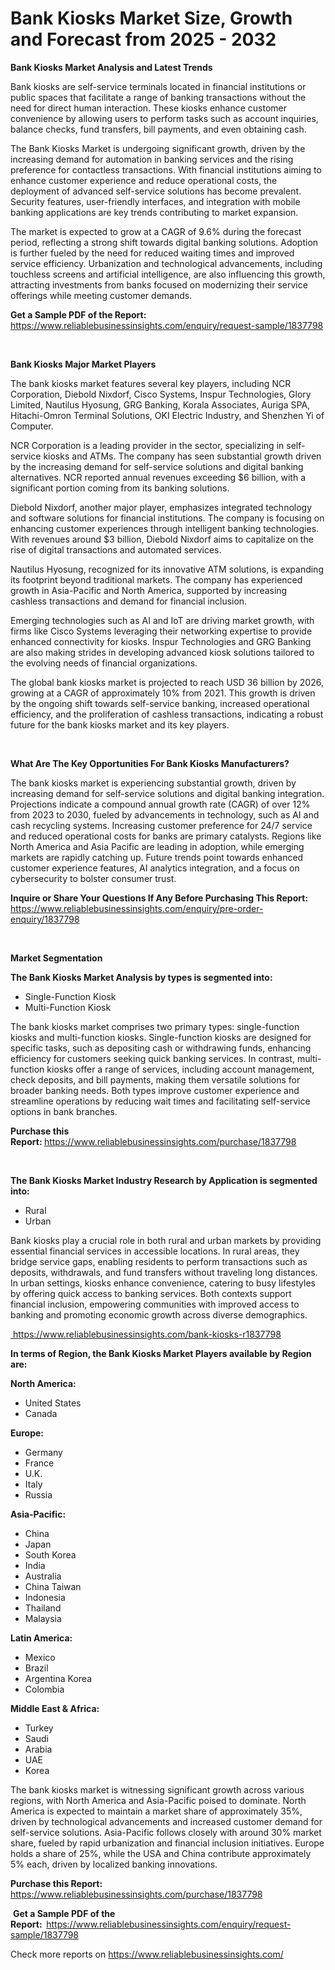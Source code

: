 <p><h1>Bank Kiosks Market Size, Growth and Forecast from 2025 - 2032</h1></p><p><strong>Bank Kiosks Market Analysis and Latest Trends</strong></p>
<p><p>Bank kiosks are self-service terminals located in financial institutions or public spaces that facilitate a range of banking transactions without the need for direct human interaction. These kiosks enhance customer convenience by allowing users to perform tasks such as account inquiries, balance checks, fund transfers, bill payments, and even obtaining cash. </p><p>The Bank Kiosks Market is undergoing significant growth, driven by the increasing demand for automation in banking services and the rising preference for contactless transactions. With financial institutions aiming to enhance customer experience and reduce operational costs, the deployment of advanced self-service solutions has become prevalent. Security features, user-friendly interfaces, and integration with mobile banking applications are key trends contributing to market expansion.</p><p>The market is expected to grow at a CAGR of 9.6% during the forecast period, reflecting a strong shift towards digital banking solutions. Adoption is further fueled by the need for reduced waiting times and improved service efficiency. Urbanization and technological advancements, including touchless screens and artificial intelligence, are also influencing this growth, attracting investments from banks focused on modernizing their service offerings while meeting customer demands.</p></p>
<p><strong>Get a Sample PDF of the Report:&nbsp;</strong> <a href="https://www.reliablebusinessinsights.com/enquiry/request-sample/1837798?utm_campaign=3385&utm_medium=2&utm_source=Github&utm_content=ia&utm_term=09042025&utm_id=bank-kiosks">https://www.reliablebusinessinsights.com/enquiry/request-sample/1837798</a></p>
<p>&nbsp;</p>
<p><strong>Bank Kiosks Major Market Players</strong></p>
<p><p>The bank kiosks market features several key players, including NCR Corporation, Diebold Nixdorf, Cisco Systems, Inspur Technologies, Glory Limited, Nautilus Hyosung, GRG Banking, Korala Associates, Auriga SPA, Hitachi-Omron Terminal Solutions, OKI Electric Industry, and Shenzhen Yi of Computer. </p><p>NCR Corporation is a leading provider in the sector, specializing in self-service kiosks and ATMs. The company has seen substantial growth driven by the increasing demand for self-service solutions and digital banking alternatives. NCR reported annual revenues exceeding $6 billion, with a significant portion coming from its banking solutions.</p><p>Diebold Nixdorf, another major player, emphasizes integrated technology and software solutions for financial institutions. The company is focusing on enhancing customer experiences through intelligent banking technologies. With revenues around $3 billion, Diebold Nixdorf aims to capitalize on the rise of digital transactions and automated services.</p><p>Nautilus Hyosung, recognized for its innovative ATM solutions, is expanding its footprint beyond traditional markets. The company has experienced growth in Asia-Pacific and North America, supported by increasing cashless transactions and demand for financial inclusion.</p><p>Emerging technologies such as AI and IoT are driving market growth, with firms like Cisco Systems leveraging their networking expertise to provide enhanced connectivity for kiosks. Inspur Technologies and GRG Banking are also making strides in developing advanced kiosk solutions tailored to the evolving needs of financial organizations.</p><p>The global bank kiosks market is projected to reach USD 36 billion by 2026, growing at a CAGR of approximately 10% from 2021. This growth is driven by the ongoing shift towards self-service banking, increased operational efficiency, and the proliferation of cashless transactions, indicating a robust future for the bank kiosks market and its key players.</p></p>
<p>&nbsp;</p>
<p><strong>What Are The Key Opportunities For Bank Kiosks Manufacturers?</strong></p>
<p><p>The bank kiosks market is experiencing substantial growth, driven by increasing demand for self-service solutions and digital banking integration. Projections indicate a compound annual growth rate (CAGR) of over 12% from 2023 to 2030, fueled by advancements in technology, such as AI and cash recycling systems. Increasing customer preference for 24/7 service and reduced operational costs for banks are primary catalysts. Regions like North America and Asia Pacific are leading in adoption, while emerging markets are rapidly catching up. Future trends point towards enhanced customer experience features, AI analytics integration, and a focus on cybersecurity to bolster consumer trust.</p></p>
<p><strong>Inquire or Share Your Questions If Any Before Purchasing This Report:</strong> <a href="https://www.reliablebusinessinsights.com/enquiry/pre-order-enquiry/1837798?utm_campaign=3385&utm_medium=2&utm_source=Github&utm_content=ia&utm_term=09042025&utm_id=bank-kiosks">https://www.reliablebusinessinsights.com/enquiry/pre-order-enquiry/1837798</a></p>
<p>&nbsp;</p>
<p><strong>Market Segmentation</strong></p>
<p><strong>The Bank Kiosks Market Analysis by types is segmented into:</strong></p>
<p><ul><li>Single-Function Kiosk</li><li>Multi-Function Kiosk</li></ul></p>
<p><p>The bank kiosks market comprises two primary types: single-function kiosks and multi-function kiosks. Single-function kiosks are designed for specific tasks, such as depositing cash or withdrawing funds, enhancing efficiency for customers seeking quick banking services. In contrast, multi-function kiosks offer a range of services, including account management, check deposits, and bill payments, making them versatile solutions for broader banking needs. Both types improve customer experience and streamline operations by reducing wait times and facilitating self-service options in bank branches.</p></p>
<p><strong>Purchase this Report:&nbsp;</strong><a href="https://www.reliablebusinessinsights.com/purchase/1837798?utm_campaign=3385&utm_medium=2&utm_source=Github&utm_content=ia&utm_term=09042025&utm_id=bank-kiosks">https://www.reliablebusinessinsights.com/purchase/1837798</a></p>
<p>&nbsp;</p>
<p><strong>The Bank Kiosks Market Industry Research by Application is segmented into:</strong></p>
<p><ul><li>Rural</li><li>Urban</li></ul></p>
<p><p>Bank kiosks play a crucial role in both rural and urban markets by providing essential financial services in accessible locations. In rural areas, they bridge service gaps, enabling residents to perform transactions such as deposits, withdrawals, and fund transfers without traveling long distances. In urban settings, kiosks enhance convenience, catering to busy lifestyles by offering quick access to banking services. Both contexts support financial inclusion, empowering communities with improved access to banking and promoting economic growth across diverse demographics.</p></p>
<p><a href="https://www.reliablebusinessinsights.com/bank-kiosks-r1837798?utm_campaign=3385&utm_medium=2&utm_source=Github&utm_content=ia&utm_term=09042025&utm_id=bank-kiosks">&nbsp;https://www.reliablebusinessinsights.com/bank-kiosks-r1837798</a></p>
<p><strong>In terms of Region, the Bank Kiosks Market Players available by Region are:</strong></p>
<p>
    <p> <strong> North America: </strong>
        <ul>
            <li>United States</li>
            <li>Canada</li>
        </ul>
        </p> 
    <p> <strong> Europe: </strong>
        <ul>
            <li>Germany</li>
            <li>France</li>
            <li>U.K.</li>
            <li>Italy</li>
            <li>Russia</li>
        </ul>
        </p> 
    <p> <strong> Asia-Pacific: </strong>
        <ul>
            <li>China</li>
            <li>Japan</li>
            <li>South Korea</li>
            <li>India</li>
            <li>Australia</li>
            <li>China Taiwan</li>
            <li>Indonesia</li>
            <li>Thailand</li>
            <li>Malaysia</li>
        </ul>
        </p> 
    <p> <strong> Latin America: </strong>
        <ul>
            <li>Mexico</li>
            <li>Brazil</li>
            <li>Argentina Korea</li>
            <li>Colombia</li>
        </ul>
        </p> 
    <p> <strong> Middle East & Africa: </strong>
        <ul>
            <li>Turkey</li>
            <li>Saudi</li>
            <li>Arabia</li>
            <li>UAE</li>
            <li>Korea</li>
        </ul>
    </p>
    </p>
<p><p>The bank kiosks market is witnessing significant growth across various regions, with North America and Asia-Pacific poised to dominate. North America is expected to maintain a market share of approximately 35%, driven by technological advancements and increased customer demand for self-service solutions. Asia-Pacific follows closely with around 30% market share, fueled by rapid urbanization and financial inclusion initiatives. Europe holds a share of 25%, while the USA and China contribute approximately 5% each, driven by localized banking innovations.</p></p>
<p><strong>Purchase this Report: </strong><a href="https://www.reliablebusinessinsights.com/purchase/1837798?utm_campaign=3385&utm_medium=2&utm_source=Github&utm_content=ia&utm_term=09042025&utm_id=bank-kiosks">https://www.reliablebusinessinsights.com/purchase/1837798</a></p>
<p>&nbsp;<strong>Get a Sample PDF of the Report:&nbsp;&nbsp;</strong><a href="https://www.reliablebusinessinsights.com/enquiry/request-sample/1837798?utm_campaign=3385&utm_medium=2&utm_source=Github&utm_content=ia&utm_term=09042025&utm_id=bank-kiosks">https://www.reliablebusinessinsights.com/enquiry/request-sample/1837798</a></p>
<p><strong></strong></p>
<p>Check more reports on <a href="https://www.reliablebusinessinsights.com/?utm_campaign=3385&utm_medium=2&utm_source=Github&utm_content=ia&utm_term=09042025&utm_id=bank-kiosks">https://www.reliablebusinessinsights.com/</a></p>